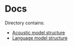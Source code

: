 # Docs

Directory contains:

- [Acoustic model structure](models/AMDir.md)
- [Language model structure](models/LMDir.md)
